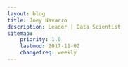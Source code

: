 ```yaml
---
layout: blog
title: Joey Navarro
description: Leader | Data Scientist
sitemap:
    priority: 1.0
    lastmod: 2017-11-02
    changefreq: weekly
---
```

